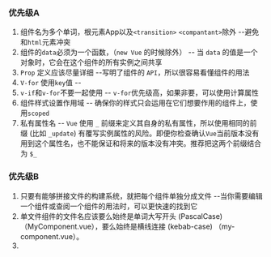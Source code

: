 ### 优先级A 

1. 组件名为多个单词，根元素App以及`<transition>` `<compantant>`除外   --避免和`html`元素冲突
2. 组件的`data`必须为一个函数，（`new Vue` 的时候除外） -- 当 `data` 的值是一个对象时，它会在这个组件的所有实例之间共享
3. `Prop` 定义应该尽量详细 --写明了组件的 `API`，所以很容易看懂组件的用法
4. `V-for` 使用`key`值 -- 
5. `v-if`和`v-for`不要一起使用 -- `v-for`优先级高，如果非要，可以使用计算属性
6. 组件样式设置作用域 -- 确保你的样式只会运用在它们想要作用的组件上，使用`scoped`
7. 私有属性名 -- `Vue` 使用 `_` 前缀来定义其自身的私有属性，所以使用相同的前缀 (比如 `_update`) 有覆写实例属性的风险。即便你检查确认` Vue `当前版本没有用到这个属性名，也不能保证和将来的版本没有冲突。推荐把这两个前缀结合为 `$_`



### 优先级B

1. 只要有能够拼接文件的构建系统，就把每个组件单独分成文件 --当你需要编辑一个组件或查阅一个组件的用法时，可以更快速的找到它
2. 单文件组件的文件名应该要么始终是单词大写开头 (PascalCase) （MyComponent.vue），要么始终是横线连接 (kebab-case) （my-component.vue）。
3. 

